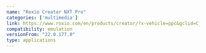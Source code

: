 ```yaml
---
name: "Roxio Creator NXT Pro"
categories: ['multimedia']
link: https://www.roxio.com/en/products/creator/?x-vehicle=ppc&gclid=CjwKCAjw_YShBhAiEiwAMomsEHJArdIxYKiXH2b6LtKrWMl8MArVXysodYmWHpKKciGbhZ_ixjTsJhoCh8gQAvD_BwE
compatibility: emulation
versionFrom: "22.0.177.0"
type: applications
---
```


